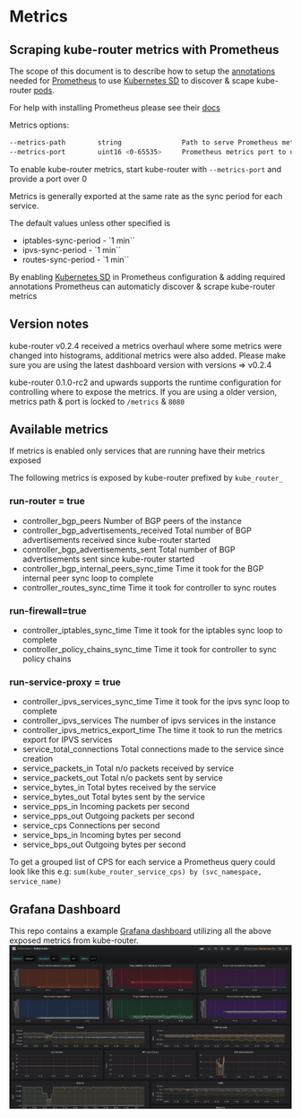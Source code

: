 # Metrics

## Scraping kube-router metrics with Prometheus

The scope of this document is to describe how to setup the
[annotations](https://kubernetes.io/docs/concepts/overview/working-with-objects/annotations/) needed for
[Prometheus](https://prometheus.io/) to use
[Kubernetes SD](https://prometheus.io/docs/prometheus/latest/configuration/configuration/#<kubernetes_sd_config>) to
discover & scape kube-router [pods](https://kubernetes.io/docs/concepts/workloads/pods/pod/).

For help with installing Prometheus please see their [docs](https://prometheus.io/docs/introduction/overview/)

Metrics options:

```sh
--metrics-path        string               Path to serve Prometheus metrics on ( default: /metrics )
--metrics-port        uint16 <0-65535>     Prometheus metrics port to use ( default: 0, disabled )
```

To enable kube-router metrics, start kube-router with `--metrics-port` and provide a port over 0

Metrics is generally exported at the same rate as the sync period for each service.

The default values unless other specified is

* iptables-sync-period - `1 min``
* ipvs-sync-period - `1 min``
* routes-sync-period - `1 min``

By enabling
[Kubernetes SD](https://prometheus.io/docs/prometheus/latest/configuration/configuration/#<kubernetes_sd_config>) in
Prometheus configuration & adding required annotations Prometheus can automaticly discover & scrape kube-router metrics

## Version notes

kube-router v0.2.4 received a metrics overhaul where some metrics were changed into histograms, additional metrics were
also added. Please make sure you are using the latest dashboard version with versions => v0.2.4

kube-router 0.1.0-rc2 and upwards supports the runtime configuration for controlling where to expose the metrics. If
you are using a older version, metrics path & port is locked to `/metrics` & `8080`

## Available metrics

If metrics is enabled only services that are running have their metrics exposed

The following metrics is exposed by kube-router prefixed by `kube_router_`

### run-router = true

* controller_bgp_peers
  Number of BGP peers of the instance
* controller_bgp_advertisements_received
  Total number of BGP advertisements received since kube-router started
* controller_bgp_advertisements_sent
  Total number of BGP advertisements sent since kube-router started
* controller_bgp_internal_peers_sync_time
  Time it took for the BGP internal peer sync loop to complete
* controller_routes_sync_time
  Time it took for controller to sync routes

### run-firewall=true

* controller_iptables_sync_time
  Time it took for the iptables sync loop to complete
* controller_policy_chains_sync_time
  Time it took for controller to sync policy chains

### run-service-proxy = true

* controller_ipvs_services_sync_time
  Time it took for the ipvs sync loop to complete
* controller_ipvs_services
  The number of ipvs services in the instance
* controller_ipvs_metrics_export_time
  The time it took to run the metrics export for IPVS services
* service_total_connections
  Total connections made to the service since creation
* service_packets_in
  Total n/o packets received by service
* service_packets_out
  Total n/o packets sent by service
* service_bytes_in
  Total bytes received by the service
* service_bytes_out
  Total bytes sent by the service
* service_pps_in
  Incoming packets per second
* service_pps_out
  Outgoing packets per second
* service_cps
  Connections per second
* service_bps_in
  Incoming bytes per second
* service_bps_out
  Outgoing bytes per second

To get a grouped list of CPS for each service a Prometheus query could look like this e.g:
`sum(kube_router_service_cps) by (svc_namespace, service_name)`

## Grafana Dashboard

This repo contains a example
[Grafana dashboard](https://raw.githubusercontent.com/nholuongut/kube-router/master/dashboard/kube-router.json)
utilizing all the above exposed metrics from kube-router.
![dashboard](https://raw.githubusercontent.com/nholuongut/kube-router/master/dashboard/dashboard.png)
